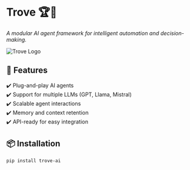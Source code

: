 # Trove 🏆🤖
*A modular AI agent framework for intelligent automation and decision-making.*

![Trove Logo](https://your-logo-link.com)

## 🌟 Features
✔️ Plug-and-play AI agents  
✔️ Support for multiple LLMs (GPT, Llama, Mistral)  
✔️ Scalable agent interactions  
✔️ Memory and context retention  
✔️ API-ready for easy integration  

## 📦 Installation
```bash
pip install trove-ai
